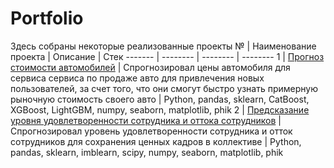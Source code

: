 # Portfolio
Здесь собраны некоторые реализованные проекты
№ | Наименование проекта | Описание  | Стек 
------- | -------- | -------- | --------
1 | [Прогноз стоимости автомобилей](https://github.com/Qeecky/Portfolio/tree/main/01%20Car%20prices)   | Спрогнозировал цены автомобиля для сервиса сервиса по продаже авто для привлечения новых пользователей, за счет того, что они смогут быстро узнать примерную рыночную стоимость своего авто | Python, pandas, sklearn, CatBoost, XGBoost, LightGBM, numpy, seaborn, matplotlib, phik
2 | [Предсказание уровня удовлетворенности сотрудника и оттока сотрудников](https://github.com/Qeecky/Portfolio/tree/main/02%20staff_outflow) | Спрогнозировал уровень удовлетворенности сотрудника и отток сотрудников для сохранения ценных кадров в коллективе | Python, pandas, sklearn, imblearn, scipy, numpy, seaborn, matplotlib, phik
